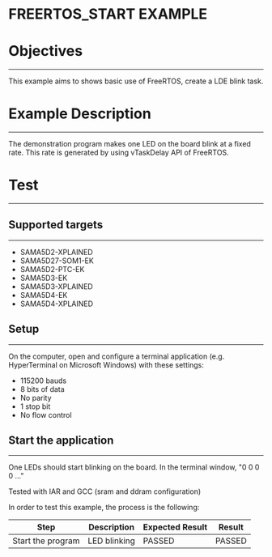 FREERTOS_START EXAMPLE
============

# Objectives
------------
This example aims to shows basic use of FreeRTOS, create a LDE blink task.

# Example Description
---------------------
The demonstration program makes one LED on the board blink at a fixed rate.
This rate is generated by using vTaskDelay API of FreeRTOS.


# Test
------
## Supported targets
--------------------
* SAMA5D2-XPLAINED
* SAMA5D27-SOM1-EK
* SAMA5D2-PTC-EK
* SAMA5D3-EK
* SAMA5D3-XPLAINED
* SAMA5D4-EK
* SAMA5D4-XPLAINED

## Setup
--------
On the computer, open and configure a terminal application
(e.g. HyperTerminal on Microsoft Windows) with these settings:
 - 115200 bauds
 - 8 bits of data
 - No parity
 - 1 stop bit
 - No flow control

## Start the application
------------------------

One LEDs should start blinking on the board. In the terminal window, "0 0 0 0 ..."

Tested with IAR and GCC (sram and ddram configuration)

In order to test this example, the process is the following:

Step | Description | Expected Result | Result
-----|-------------|-----------------|-------
Start the program | LED blinking | PASSED | PASSED


